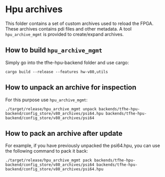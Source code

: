 # Hpu archives

This folder contains a set of custom archives used to reload the FPGA.
These archives contains pdi files and other metadata.
A tool `hpu_archive_mgmt` is provided to create/expand archives.



## How to build `hpu_archive_mgmt`
Simply go into the tfhe-hpu-backend folder and use cargo:
```
cargo build --release --features hw-v80,utils
```


## How to unpack an archive for inspection
For this purpose use `hpu_archive_mgmt`:
```
./target/release/hpu_archive_mgmt unpack backends/tfhe-hpu-backend/config_store/v80_archives/psi64.hpu backends/tfhe-hpu-backend/config_store/v80_archives/psi64
```


## How to pack an archive after update
For example, if you have previously unpacked the psi64.hpu, you can use the following command to pack it back:

```
./target/release/hpu_archive_mgmt pack backends/tfhe-hpu-backend/config_store/v80_archives/psi64 backends/tfhe-hpu-backend/config_store/v80_archives/psi64.hpu
```
